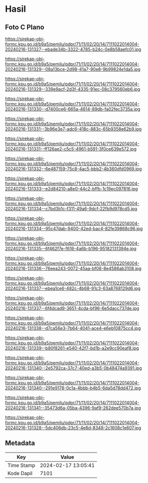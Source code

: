 # Hasil

## Foto C Plano

https://sirekap-obj-formc.kpu.go.id/b9a5/pemilu/pdpr/71/11/02/20/14/7111022014004-20240216-131327--ebade34b-3322-4785-b24c-0e8b58aefc01.jpg

https://sirekap-obj-formc.kpu.go.id/b9a5/pemilu/pdpr/71/11/02/20/14/7111022014004-20240216-131329--08a13bce-2d98-41a7-90e8-9b99824e1da5.jpg

https://sirekap-obj-formc.kpu.go.id/b9a5/pemilu/pdpr/71/11/02/20/14/7111022014004-20240216-131329--339e9acf-2d3f-4335-91ec-08c379560eb6.jpg

https://sirekap-obj-formc.kpu.go.id/b9a5/pemilu/pdpr/71/11/02/20/14/7111022014004-20240216-131330--d7400ce6-665a-4614-89db-fa02fec3735a.jpg

https://sirekap-obj-formc.kpu.go.id/b9a5/pemilu/pdpr/71/11/02/20/14/7111022014004-20240216-131331--3b96e3e7-adc6-418c-883c-65b9358e62b9.jpg

https://sirekap-obj-formc.kpu.go.id/b9a5/pemilu/pdpr/71/11/02/20/14/7111022014004-20240216-131331--ff126ae2-c5c5-4961-b591-3f0ce639e572.jpg

https://sirekap-obj-formc.kpu.go.id/b9a5/pemilu/pdpr/71/11/02/20/14/7111022014004-20240216-131332--6e487159-75c8-4ac5-bbb2-4b360dfd0969.jpg

https://sirekap-obj-formc.kpu.go.id/b9a5/pemilu/pdpr/71/11/02/20/14/7111022014004-20240216-131333--e2d84210-a8e0-44c2-bffb-1c19ec097816.jpg

https://sirekap-obj-formc.kpu.go.id/b9a5/pemilu/pdpr/71/11/02/20/14/7111022014004-20240216-131334--c7bd3b1c-f311-49a6-9dcf-22fb9d978cd5.jpg

https://sirekap-obj-formc.kpu.go.id/b9a5/pemilu/pdpr/71/11/02/20/14/7111022014004-20240216-131334--95c47dab-9400-42ed-bac4-82fe39868c96.jpg

https://sirekap-obj-formc.kpu.go.id/b9a5/pemilu/pdpr/71/11/02/20/14/7111022014004-20240216-131335--6f462f7e-f616-4a6b-b196-95182131394e.jpg

https://sirekap-obj-formc.kpu.go.id/b9a5/pemilu/pdpr/71/11/02/20/14/7111022014004-20240216-131336--76eea243-0072-45aa-bf08-8e4586ab3108.jpg

https://sirekap-obj-formc.kpu.go.id/b9a5/pemilu/pdpr/71/11/02/20/14/7111022014004-20240216-131337--ebea1ce6-482c-4b68-91c3-63a8768129d6.jpg

https://sirekap-obj-formc.kpu.go.id/b9a5/pemilu/pdpr/71/11/02/20/14/7111022014004-20240216-131337--6f4dcad9-3651-4cda-bf96-6e5dacc737de.jpg

https://sirekap-obj-formc.kpu.go.id/b9a5/pemilu/pdpr/71/11/02/20/14/7111022014004-20240216-131338--d7ca56e3-7b64-4041-ace4-e6eb10875cc4.jpg

https://sirekap-obj-formc.kpu.go.id/b9a5/pemilu/pdpr/71/11/02/20/14/7111022014004-20240216-131339--b80f8261-e540-42f7-bd1b-a2e9cc90eaf8.jpg

https://sirekap-obj-formc.kpu.go.id/b9a5/pemilu/pdpr/71/11/02/20/14/7111022014004-20240216-131340--2e5792ca-37c7-40ed-a3b5-0b48474a9391.jpg

https://sirekap-obj-formc.kpu.go.id/b9a5/pemilu/pdpr/71/11/02/20/14/7111022014004-20240216-131340--291e9178-0c1a-4bbb-b4b5-6da5d78dd472.jpg

https://sirekap-obj-formc.kpu.go.id/b9a5/pemilu/pdpr/71/11/02/20/14/7111022014004-20240216-131341--35473d6a-05ba-4396-9af9-262dee570b7a.jpg

https://sirekap-obj-formc.kpu.go.id/b9a5/pemilu/pdpr/71/11/02/20/14/7111022014004-20240216-131328--5dc406db-23c5-4e8d-8348-2c1608c1e607.jpg


## Metadata

| Key        | Value               |
| ---------- | ------------------- |
| Time Stamp | 2024-02-17 13:05:41 |
| Kode Dapil | 7101                |



